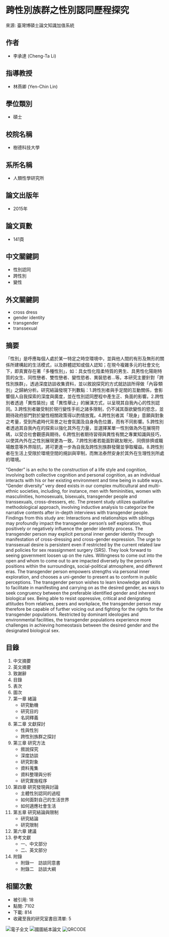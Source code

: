 # 跨性別族群之性別認同歷程探究

來源: 臺灣博碩士論文知識加值系統

## 作者
- 李承達 (Cheng-Ta Li)

## 指導教授
- 林燕卿 (Yen-Chin Lin)

## 學位類別
- 碩士

## 校院名稱
- 樹德科技大學

## 系所名稱
- 人類性學研究所

## 論文出版年
- 2015年

## 論文頁數
- 141頁

## 中文關鍵詞
- 性別認同
- 跨性別
- 變性

## 外文關鍵詞
- cross dress
- gender identity
- transgender
- transsexual

## 摘要
「性別」是呼應每個人處於某一特定之時空環境中，並與他人間的有形及無形的關係所建構起的生活模式，以及群體認知或個人認知；在現今複雜多元的社會文化下，即真實存在著「多種性別」，如：具女性化陰柔特質的男生、具男性化陽剛特質的女生、同性戀者、雙性戀者、變性慾者、異裝慾者…等。本研究主要針對「跨性別族群」，透過深度訪談收集資料，並以敘說探究的方式就訪談所得做「內容∕類別」之歸納分析。研究結論發現下列數點：1.跨性別者與手足間的互動關係，會影響個人自我探索的深度與廣度，並在性別認同歷程中產生正、負面的影響。2.跨性別者透過「異性裝扮」或「異性舉止」的展演方式，以呈現其自我內心的性別認同。3.跨性別者雖受制於現行變性手術之諸多限制，仍不減其亟欲變性的慾念，並期待政府部門對於變性相關政策得以酌情放寬。4.跨性別者其「現身」意願與對象之考量，受到所處時代背景之社會氛圍及自身角色位置，而有不同影響。5.跨性別者透過其自我內在的探索以強化其外在力量，並選擇某單一性別做為外在展現符碼，以契合社會觀感與期待。6.跨性別者期待習得與異性有關之專業知識與技巧，以使其內外在之性別展現更為一致。7.跨性別者若能面對親友眼光、同儕排擠或職場敵意等外界阻抗，將可更進一步為自我及跨性別族群發聲並爭取權益。8.跨性別者在生活上受限於環境空間的規訓與宰制，而無法泰然安身於其外在生理性別所處的環境。

“Gender” is an echo to the construction of a life style and cognition, involving both collective cognition and personal cognition, as an individual interacts with his or her existing environment and time being in subtle ways. “Gender diversity” very deed exists in our complex multicultural and multi-ethnic societies, including, for instance, men with femininities, women with masculinities, homosexuals, bisexuals, transgender people and transsexuals, cross-dressers, etc. The present study utilizes qualitative methodological approach, involving inductive analysis to categorize the narrative contents after in-depth interviews with transgender people. Findings from this study are: Interactions and relationships with siblings may profoundly impact the transgender person’s self exploration, thus positively or negatively influence the gender identity process. The transgender person may explicit personal inner gender identity through manifestation of cross-dressing and cross-gender expression. The urge to transsexual desire is persistent even if restricted by the current related law and policies for sex reassignment surgery (SRS). They look forward to seeing government loosen up on the rules. Willingness to come out into the open and whom to come out to are impacted diversely by the person’s positions within the surroundings, social-political atmosphere, and different eras. The transgender person empowers strengths via personal inner exploration, and chooses a uni-gender to present as to conform in public perceptions. The transgender person wishes to learn knowledge and skills to facilitate in manifesting and carrying on as the desired gender, as ways to seek congruency between the preferable identified gender and inherent biological sex. Being able to resist oppressive, critical and denigrating attitudes from relatives, peers and workplace, the transgender person may therefore be capable of further voicing out and fighting for the rights for the transgender populations. Restricted by dominant ideologies and environmental facilities, the transgender populations experience more challenges in achieving homeostasis between the desired gender and the designated biological sex.

## 目錄
1. 中文摘要  
2. 英文摘要  
3. 致謝辭  
4. 目錄  
5. 表次  
6. 圖次  
7. 第一章 緒論
   - 研究動機
   - 研究目的
   - 名詞釋義
8. 第二章 文獻探討
   - 性與性別
   - 跨性別族群之探討
9. 第三章 研究方法
   - 敘說探究
   - 深度訪談
   - 研究對象
   - 資料蒐集
   - 資料整理與分析
   - 研究實施程序
10. 第四章 研究發現與討論
    - 主體性別認同的過程
    - 如何面對自己的生活世界
    - 如何適應社會生活
11. 第五章 研究結論與限制
    - 研究結論
    - 研究限制
12. 第六章 建議
13. 參考文獻
    - 一、中文部分
    - 二、英文部分
14. 附錄
    - 附錄一　訪談同意書
    - 附錄二　訪談大綱

## 相關次數
- 被引用: 18
- 點閱: 7102
- 下載: 814
- 收藏至我的研究室書目清單: 5

![電子全文](https://你的電子全文链接)
![國圖紙本論文](https://你的紙本論文链接)
![QRCODE](https://你的QRcode链接)